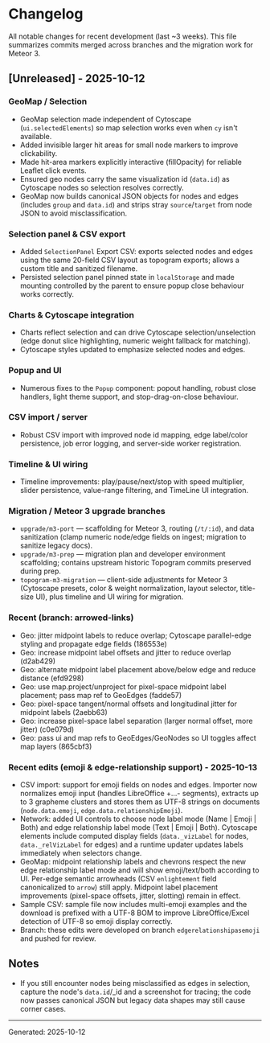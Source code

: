 # Changelog

All notable changes for recent development (last ~3 weeks). This file summarizes commits merged across branches and the migration work for Meteor 3.

## [Unreleased] - 2025-10-12

### GeoMap / Selection
- GeoMap selection made independent of Cytoscape (`ui.selectedElements`) so map selection works even when `cy` isn't available.
- Added invisible larger hit areas for small node markers to improve clickability.
- Made hit-area markers explicitly interactive (fillOpacity) for reliable Leaflet click events.
- Ensured geo nodes carry the same visualization id (`data.id`) as Cytoscape nodes so selection resolves correctly.
- GeoMap now builds canonical JSON objects for nodes and edges (includes `group` and `data.id`) and strips stray `source`/`target` from node JSON to avoid misclassification.

### Selection panel & CSV export
- Added `SelectionPanel` Export CSV: exports selected nodes and edges using the same 20-field CSV layout as topogram exports; allows a custom title and sanitized filename.
- Persisted selection panel pinned state in `localStorage` and made mounting controlled by the parent to ensure popup close behaviour works correctly.

### Charts & Cytoscape integration
- Charts reflect selection and can drive Cytoscape selection/unselection (edge donut slice highlighting, numeric weight fallback for matching).
- Cytoscape styles updated to emphasize selected nodes and edges.

### Popup and UI
- Numerous fixes to the `Popup` component: popout handling, robust close handlers, light theme support, and stop-drag-on-close behaviour.

### CSV import / server
- Robust CSV import with improved node id mapping, edge label/color persistence, job error logging, and server-side worker registration.

### Timeline & UI wiring
- Timeline improvements: play/pause/next/stop with speed multiplier, slider persistence, value-range filtering, and TimeLine UI integration.

### Migration / Meteor 3 upgrade branches
- `upgrade/m3-port` — scaffolding for Meteor 3, routing (`/t/:id`), and data sanitization (clamp numeric node/edge fields on ingest; migration to sanitize legacy docs).
- `upgrade/m3-prep` — migration plan and developer environment scaffolding; contains upstream historic Topogram commits preserved during prep.
- `topogram-m3-migration` — client-side adjustments for Meteor 3 (Cytoscape presets, color & weight normalization, layout selector, title-size UI), plus timeline and UI wiring for migration.

### Recent (branch: arrowed-links)

- Geo: jitter midpoint labels to reduce overlap; Cytoscape parallel-edge styling and propagate edge fields (186553e)
- Geo: increase midpoint label offsets and jitter to reduce overlap (d2ab429)
- Geo: alternate midpoint label placement above/below edge and reduce distance (efd9298)
- Geo: use map.project/unproject for pixel-space midpoint label placement; pass map ref to GeoEdges (fadde57)
- Geo: pixel-space tangent/normal offsets and longitudinal jitter for midpoint labels (2aebb63)
- Geo: increase pixel-space label separation (larger normal offset, more jitter) (c0e079d)
- Geo: pass ui and map refs to GeoEdges/GeoNodes so UI toggles affect map layers (865cbf3)

### Recent edits (emoji & edge-relationship support) - 2025-10-13

- CSV import: support for emoji fields on nodes and edges. Importer now normalizes emoji input (handles LibreOffice +...- segments), extracts up to 3 grapheme clusters and stores them as UTF-8 strings on documents (`node.data.emoji`, `edge.data.relationshipEmoji`).
- Network: added UI controls to choose node label mode (Name | Emoji | Both) and edge relationship label mode (Text | Emoji | Both). Cytoscape elements include computed display fields (`data._vizLabel` for nodes, `data._relVizLabel` for edges) and a runtime updater updates labels immediately when selectors change.
- GeoMap: midpoint relationship labels and chevrons respect the new edge relationship label mode and will show emoji/text/both according to UI. Per-edge semantic arrowheads (CSV `enlightement` field canonicalized to `arrow`) still apply. Midpoint label placement improvements (pixel-space offsets, jitter, slotting) remain in effect.
- Sample CSV: sample file now includes multi-emoji examples and the download is prefixed with a UTF-8 BOM to improve LibreOffice/Excel detection of UTF-8 so emoji display correctly.
- Branch: these edits were developed on branch `edgerelationshipasemoji` and pushed for review.


## Notes
- If you still encounter nodes being misclassified as edges in selection, capture the node's `data.id`/_id and a screenshot for tracing; the code now passes canonical JSON but legacy data shapes may still cause corner cases.

---

Generated: 2025-10-12
